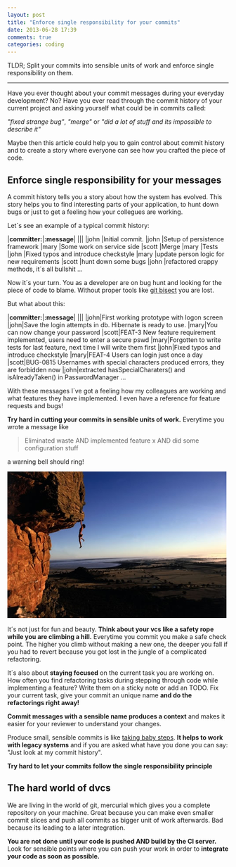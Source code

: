 ```yaml
---
layout: post
title: "Enforce single responsibility for your commits"
date: 2013-06-28 17:39
comments: true
categories: coding
---
```

TLDR;
Split your commits into sensible units of work and enforce single responsibility on them.

---

Have you ever thought about your commit messages during your everyday development? No? Have you ever
read through the commit history of your current project and asking yourself what could be in commits
called:

*"fixed strange bug"*, *"merge"* or *"did a lot of stuff and its impossible to describe it"*

Maybe then this article could help you to gain control about commit history and to create a story where
everyone can see how you crafted the piece of code.

## Enforce single responsibility for your messages

A commit history tells you a story about how the system has evolved. This story helps you
to find interesting parts of your application, to hunt down bugs or just to get a feeling how your
collegues are working.

Let´s see an example of a typical commit history:

|**committer:**|**:message**|
|||
|john        |Initial commit.
|john        |Setup of persistence framework
|mary        |Some work on service side
|scott       |Merge
|mary        |Tests
|john        |Fixed typos and introduce checkstyle
|mary        |update person logic for new requirements
|scott       |hunt down some bugs
|john        |refactored crappy methods, it´s all bullshit
...


Now it´s your turn. You as a developer are on bug hunt and looking for the piece of code to blame. Without proper tools
like [git bisect][1] you are lost.

But what about this:

|**committer:**|**:message**|
|||
|john|First working prototype with logon screen
|john|Save the login attempts in db. Hibernate is ready to use.
|mary|You can now change your password
|scott|FEAT-3 New feature requirement implemented, users need to enter a secure pswd
|mary|Forgotten to write tests for last feature, next time I will write them first
|john|Fixed typos and introduce checkstyle
|mary|FEAT-4 Users can login just once a day
|scott|BUG-0815 Usernames with special characters produced errors, they are forbidden now
|john|extracted hasSpecialCharaters() and isAlreadyTaken() in PasswordManager
...

With these messages I´ve got a feeling how my colleagues are working and what features they have implemented. I
even have a reference for feature requests and bugs!

**Try hard in cutting your commits in sensible units of work.** Everytime you wrote a message like

> Eliminated waste AND implemented feature x AND did some configuration stuff

a warning bell should ring!

![climbing](/images/commit_msgs_climbing.jpg)

It´s not just for fun and beauty. **Think about your vcs like a safety rope while you are climbing a
hill.** Everytime you commit you make a safe check point. The higher you climb without making a new one, the deeper
you fall if you had to revert because you got lost in the jungle of a complicated refactoring.

It´s also about **staying focused** on the current task you are working on. How often you find refactoring tasks during
stepping through code while implementing a feature? Write them on a sticky note or add an TODO. Fix your current
task, give your commit an unique name **and do the refactorings right away!**

**Commit messages with a sensible name produces a context** and makes it easier for your reviewer
to understand your changes.

Produce small, sensible commits is like [taking baby steps][2]. **It helps to work with legacy systems** and if you are asked what
have you done you can say: "Just look at my commit history".

**Try hard to let your commits follow the single responsibility principle**

## The hard world of dvcs
We are living in the world of git, mercurial which gives you a complete repository on your
machine. Great because you can make even smaller commit slices and push all commits as bigger unit of work afterwards.
Bad because its leading to a later integration.

**You are not done until your code is pushed AND build by the CI server.** Look for sensible points where you can push your
work in order to **integrate your code as soon as possible.**

[1]: http://git-scm.com/book/en/Git-Tools-Debugging-with-Git
[2]: http://blog.adrianbolboaca.ro/2013/01/the-history-of-taking-baby-steps/
